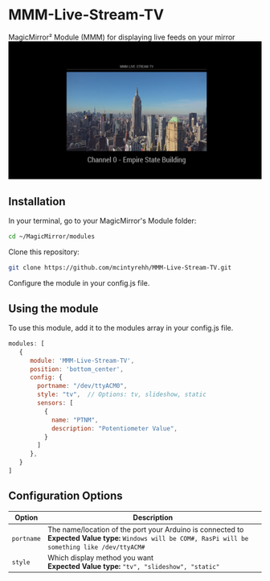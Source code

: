 # MMM-Live-Stream-TV
MagicMirror² Module (MMM) for displaying live feeds on your mirror
![Example Screenshot](./Screenshots/Screenshot.png)
## Installation

In your terminal, go to your MagicMirror's Module folder:

```bash
cd ~/MagicMirror/modules
```
Clone this repository:
```bash
git clone https://github.com/mcintyrehh/MMM-Live-Stream-TV.git
```
Configure the module in your config.js file.


## Using the module

To use this module, add it to the modules array in your config.js file.

```js
modules: [
   {
      module: 'MMM-Live-Stream-TV',
      position: 'bottom_center',
      config: {
        portname: "/dev/ttyACM0",
        style: "tv",  // Options: tv, slideshow, static
        sensors: [
          {
            name: "PTNM",
            description: "Potentiometer Value",
          }
        ]
      },
   }
]
```

## Configuration Options

Option|Description
------|-----------
`portname`|The name/location of the port your Arduino is connected to<br/>**Expected Value type:** `Windows will be COM#, RasPi will be something like /dev/ttyACM#`
`style`|Which display method you want<br/>**Expected Value type:** `"tv", "slideshow", "static"`
